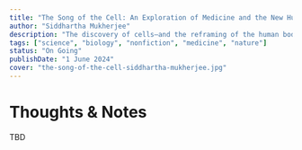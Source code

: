 ```yaml
---
title: "The Song of the Cell: An Exploration of Medicine and the New Human"
author: "Siddhartha Mukherjee"
description: "The discovery of cells—and the reframing of the human body as a cellular ecosystem—announced the birth of a new kind of medicine based on the therapeutic manipulations of cells."
tags: ["science", "biology", "nonfiction", "medicine", "nature"]
status: "On Going"
publishDate: "1 June 2024"
cover: "the-song-of-the-cell-siddhartha-mukherjee.jpg"
---
```


# Thoughts & Notes

TBD
